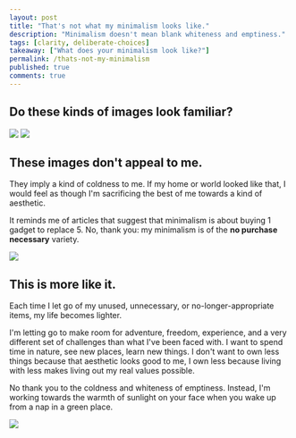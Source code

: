 ```yaml
---
layout: post
title: "That's not what my minimalism looks like."
description: "Minimalism doesn't mean blank whiteness and emptiness."
tags: [clarity, deliberate-choices]
takeaway: ["What does your minimalism look like?"]
permalink: /thats-not-my-minimalism
published: true
comments: true
---
```


## Do these kinds of images look familiar?

<img src="{{ site.baseurl }}/assets/production/images/others_minimalism_1.jpg">
<img src="{{ site.baseurl }}/assets/production/images/others_minimalism_2.jpg">

## These images don't appeal to me.

They imply a kind of coldness to me. If my home or world looked like that, I would feel as though I'm sacrificing the best of me towards a kind of aesthetic.

It reminds me of articles that suggest that minimalism is about buying 1 gadget to replace 5. No, thank you: my minimalism is of the **no purchase necessary** variety.

<img src="{{ site.baseurl }}/assets/production/images/my_minimalism_1.jpg">

## This is more like it.

Each time I let go of my unused, unnecessary, or no-longer-appropriate items, my life becomes lighter.

I'm letting go to make room for adventure, freedom, experience, and a very different set of challenges than what I've been faced with. I want to spend time in nature, see new places, learn new things. I don't want to own less things because that aesthetic looks good to me, I own less because living with less makes living out my real values possible.

No thank you to the coldness and whiteness of emptiness. Instead, I'm working towards the warmth of sunlight on your face when you wake up from a nap in a green place.

<img src="{{ site.baseurl }}/assets/production/images/my_minimalism_2.jpg">
